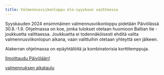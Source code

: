 ```yaml
---
title: Valmennusviikonloppu elo-syyskuun vaihteessa
---
```


Syyskauden 2024 ensimmäinen valmennusviikonloppu pidetään Päivölässä 30.8.-1.9.
Ohjelmassa on koe, jonka tulokset otetaan huomioon Baltian tie -joukkuetta valittaessa.
Joukkuetta ei todennäköisesti ehditä valita valmennusviikonlopun aikana, vaan
valittuihin otetaan yhteyttä sen jälkeen.

Alakerran ohjelmassa on epäyhtälöitä ja kombinatorisia korttitemppuja.

<a role="button" class="btn btn-primary btn-sm" href="https://paivola.fi/kurssit/matematiikkakilpailuvalmennus-2024-vk35">Ilmoittaudu Päivölään!</a>

<a href="/aikataulu/">valmennuksen aikataulu</a>

